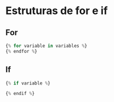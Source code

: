 # Estruturas de for e if

## For
```python
{% for variable in variables %}
{% endfor %}
```

## If
```python
{% if variable %}

{% endif %}
```


